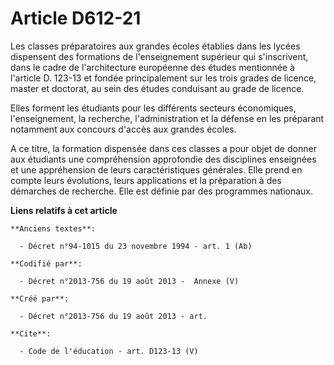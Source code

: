 # Article D612-21

Les classes préparatoires aux grandes écoles établies dans les lycées dispensent des formations de l'enseignement supérieur
qui s'inscrivent, dans le cadre de l'architecture européenne des études mentionnée à l'article D. 123-13 et fondée
principalement sur les trois grades de licence, master et doctorat, au sein des études conduisant au grade de licence. 

Elles forment les étudiants pour les différents secteurs économiques, l'enseignement, la recherche, l'administration et la
défense en les préparant notamment aux concours d'accès aux grandes écoles. 

A ce titre, la formation dispensée dans ces classes a pour objet de donner aux étudiants une compréhension approfondie des
disciplines enseignées et une appréhension de leurs caractéristiques générales. Elle prend en compte leurs évolutions, leurs
applications et la préparation à des démarches de recherche. Elle est définie par des programmes nationaux.

**Liens relatifs à cet article**

	**Anciens textes**:

	  - Décret n°94-1015 du 23 novembre 1994 - art. 1 (Ab)

	**Codifié par**:

	  - Décret n°2013-756 du 19 août 2013 -  Annexe (V)

	**Créé par**:

	  - Décret n°2013-756 du 19 août 2013 - art.

	**Cite**:

	  - Code de l'éducation - art. D123-13 (V)

